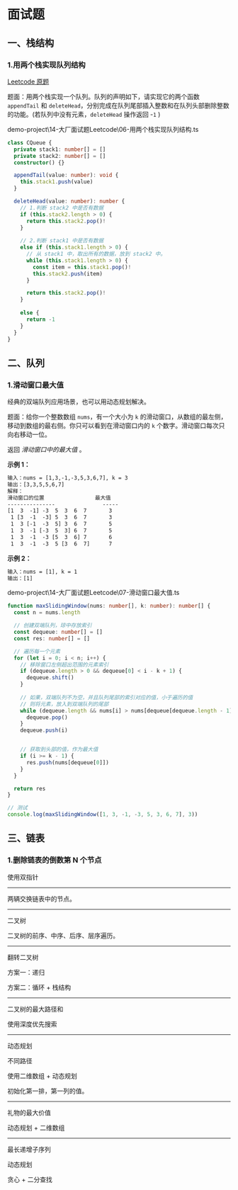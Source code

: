 # 面试题

## 一、栈结构

### 1.用两个栈实现队列结构

[Leetcode 原题](https://leetcode.cn/problems/yong-liang-ge-zhan-shi-xian-dui-lie-lcof/description/)

题面：用两个栈实现一个队列。队列的声明如下，请实现它的两个函数 `appendTail` 和 `deleteHead`，分别完成在队列尾部插入整数和在队列头部删除整数的功能。(若队列中没有元素，`deleteHead` 操作返回 -`1` )

demo-project\14-大厂面试题Leetcode\06-用两个栈实现队列结构.ts

```typescript
class CQueue {
  private stack1: number[] = []
  private stack2: number[] = []
  constructor() {}

  appendTail(value: number): void {
    this.stack1.push(value)
  }

  deleteHead(value: number): number {
    // 1.判断 stack2 中是否有数据
    if (this.stack2.length > 0) {
      return this.stack2.pop()!
    }
    
    // 2.判断 stack1 中是否有数据
    else if (this.stack1.length > 0) {
      // 从 stack1 中，取出所有的数据，放到 stack2 中。
      while (this.stack1.length > 0) {
        const item = this.stack1.pop()!
        this.stack2.push(item)
      }

      return this.stack2.pop()!
    }
    
    else {
      return -1
    }
  }
}
```

## 二、队列

### 1.滑动窗口最大值

经典的双端队列应用场景，也可以用动态规划解决。

题面：给你一个整数数组 `nums`，有一个大小为 `k` 的滑动窗口，从数组的最左侧，移动到数组的最右侧。你只可以看到在滑动窗口内的 `k` 个数字。滑动窗口每次只向右移动一位。

返回 *滑动窗口中的最大值* 。

**示例 1：**

```txt
输入：nums = [1,3,-1,-3,5,3,6,7], k = 3
输出：[3,3,5,5,6,7]
解释：
滑动窗口的位置                最大值
---------------               -----
[1  3  -1] -3  5  3  6  7       3
 1 [3  -1  -3] 5  3  6  7       3
 1  3 [-1  -3  5] 3  6  7       5
 1  3  -1 [-3  5  3] 6  7       5
 1  3  -1  -3 [5  3  6] 7       6
 1  3  -1  -3  5 [3  6  7]      7
```

**示例 2：**

```txt
输入：nums = [1], k = 1
输出：[1]
```

demo-project\14-大厂面试题Leetcode\07-滑动窗口最大值.ts

```typescript
function maxSlidingWindow(nums: number[], k: number): number[] {
  const n = nums.length

  // 创建双端队列，琼中存放索引
  const dequeue: number[] = []
  const res: number[] = []

  // 遍历每一个元素
  for (let i = 0; i < n; i++) {
    // 移除窗口左侧超出范围的元素索引
    if (dequeue.length > 0 && dequeue[0] < i - k + 1) {
      dequeue.shift()
    }
    
    // 如果，双端队列不为空，并且队列尾部的索引对应的值，小于遍历的值
    // 则将元素，放入到双端队列的尾部
    while (dequeue.length && nums[i] > nums[dequeue[dequeue.length - 1]]) {
      dequeue.pop()
    }
    dequeue.push(i)


    // 获取到头部的值，作为最大值
    if (i >= k - 1) {
      res.push(nums[dequeue[0]])
    }
  }

  return res
}

// 测试
console.log(maxSlidingWindow([1, 3, -1, -3, 5, 3, 6, 7], 3))
```

## 三、链表

### 1.删除链表的倒数第 N 个节点

使用双指针



---

两辆交换链表中的节点。

---

二叉树

二叉树的前序、中序、后序、层序遍历。

---

翻转二叉树

方案一：递归

方案二：循环 + 栈结构

---

二叉树的最大路径和

使用深度优先搜索

---

动态规划

不同路径

使用二维数组 + 动态规划

初始化第一排，第一列的值。

---

礼物的最大价值

动态规划 + 二维数组

---

最长递增子序列

动态规划

贪心 + 二分查找